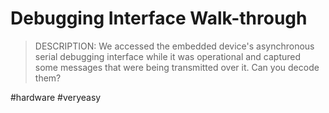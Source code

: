 # Debugging Interface Walk-through
> DESCRIPTION: We accessed the embedded device's asynchronous serial debugging interface while it was operational and captured some messages that were being transmitted over it. Can you decode them?



#hardware #veryeasy 